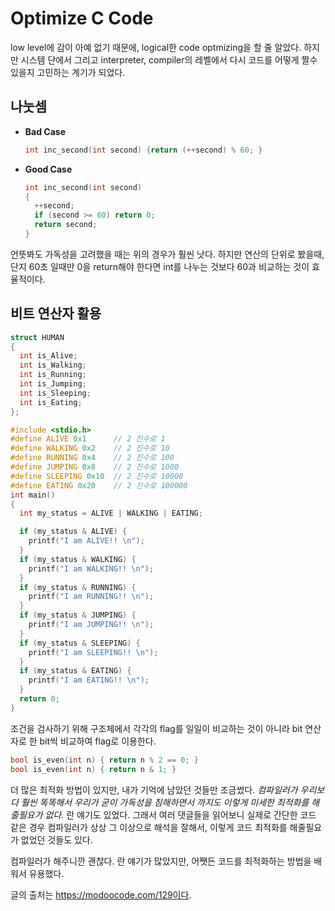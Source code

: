 # Optimize C Code

 low level에 감이 아예 없기 때문에, logical한 code optmizing을 할 줄 알았다. 하지만 시스템 단에서 그리고 interpreter, compiler의 레벨에서 다시 코드를 어떻게 짤수 있을지 고민하는 계기가 되었다.

## 나눗셈

- **Bad Case**

    ~~~c
    int inc_second(int second) {return (++second) % 60; }
    ~~~

- **Good Case**

    ~~~c
    int inc_second(int second)
    {
      ++second;
      if (second >= 60) return 0;
      return second;
    }
    ~~~

 언뜻봐도 가독성을 고려했을 때는 위의 경우가 훨씬 낫다. 
 하지만 연산의 단위로 봤을때, 단지 60초 일때만 0을 return해야 한다면 int를 나누는 것보다 60과 비교하는 것이 효율적이다.

## 비트 연산자 활용

```C
struct HUMAN
{
  int is_Alive;
  int is_Walking;
  int is_Running;
  int is_Jumping;
  int is_Sleeping;
  int is_Eating;
};
```
```C
#include <stdio.h>
#define ALIVE 0x1      // 2 진수로 1
#define WALKING 0x2    // 2 진수로 10
#define RUNNING 0x4    // 2 진수로 100
#define JUMPING 0x8    // 2 진수로 1000
#define SLEEPING 0x10  // 2 진수로 10000
#define EATING 0x20    // 2 진수로 100000
int main() 
{
  int my_status = ALIVE | WALKING | EATING;

  if (my_status & ALIVE) {
    printf("I am ALIVE!! \n");
  }
  if (my_status & WALKING) {
    printf("I am WALKING!! \n");
  }
  if (my_status & RUNNING) {
    printf("I am RUNNING!! \n");
  }
  if (my_status & JUMPING) {
    printf("I am JUMPING!! \n");
  }
  if (my_status & SLEEPING) {
    printf("I am SLEEPING!! \n");
  }
  if (my_status & EATING) {
    printf("I am EATING!! \n");
  }
  return 0;
}

```

 조건을 검사하기 위해 구조체에서 각각의 flag를 일일이 비교하는 것이 아니라 bit 연산자로 한 bit씩 비교하여 flag로 이용한다.

```C
bool is_even(int n) { return n % 2 == 0; }
bool is_even(int n) { return n & 1; }
```

 더 많은 최적화 방법이 있지만, 내가 기억에 남았던 것들만 조금썼다.  _컴파일러가 우리보다 훨씬 똑똑해서 우리가 굳이 가독성을 침해하면서 까지도 이렇게 미세한 최적화를 해줄필요가 없다._ 란 얘기도 있었다. 그래서 여러 댓글들을 읽어보니 실제로 간단한 코드 같은 경우 컴파일러가 상상 그 이상으로 해석을 잘해서, 이렇게 코드 최적화를 해줄필요가 없었던 것들도 있다.

 컴파일러가 해주니깐 괜찮다. 란 얘기가 많았지만, 어쨋든 코드를 최적화하는 방법을 배워서 유용했다.

 글의 출처는 https://modoocode.com/129이다.
